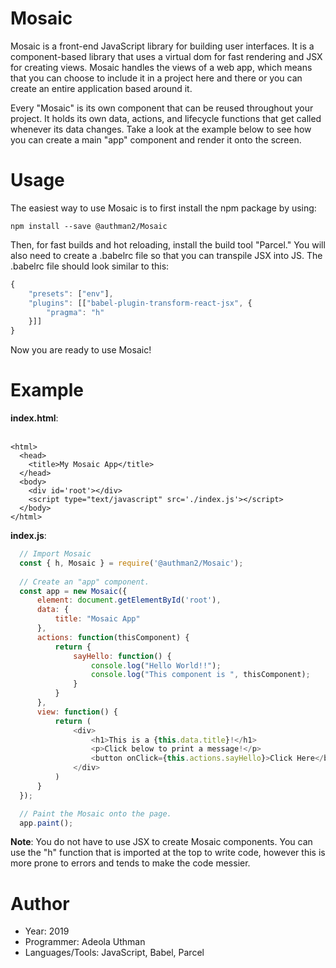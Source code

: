 # Mosaic
Mosaic is a front-end JavaScript library for building user interfaces. It is a component-based library that uses a virtual dom for fast rendering and JSX for creating views. Mosaic handles the views of a web app, which means that you can choose to include it in a project here and there or you can create an entire application based around it.

Every "Mosaic" is its own component that can be reused throughout your project. It holds its own data, actions, and lifecycle functions that get called whenever its data changes. Take a look at the example below to see how you can create a main "app" component and render it onto the screen.

# Usage
The easiest way to use Mosaic is to first install the npm package by using:
```shell
npm install --save @authman2/Mosaic
```
Then, for fast builds and hot reloading, install the build tool "Parcel." You will also need to create a .babelrc file so that you can transpile JSX into JS. The .babelrc file should look similar to this:
```js
{
    "presets": ["env"],
    "plugins": [["babel-plugin-transform-react-jsx", {
        "pragma": "h"
    }]]
}
```
Now you are ready to use Mosaic!

# Example
**index.html**:
<br></br>
```
<html>
  <head>
    <title>My Mosaic App</title>
  </head>
  <body>
    <div id='root'></div>
    <script type="text/javascript" src='./index.js'></script>
  </body>
</html>
```
**index.js**:
```js
  // Import Mosaic
  const { h, Mosaic } = require('@authman2/Mosaic');
    
  // Create an "app" component.
  const app = new Mosaic({
      element: document.getElementById('root'),
      data: {
          title: "Mosaic App"
      },
      actions: function(thisComponent) {
          return {
              sayHello: function() {
                  console.log("Hello World!!");
                  console.log("This component is ", thisComponent);
              }
          }
      },
      view: function() {
          return (
              <div>
                  <h1>This is a {this.data.title}!</h1>
                  <p>Click below to print a message!</p>
                  <button onClick={this.actions.sayHello}>Click Here</button>
              </div>
          )
      }
  });

  // Paint the Mosaic onto the page.
  app.paint();
```
**Note**: You do not have to use JSX to create Mosaic components. You can use the "h" function that is imported at the top to write code, however this is more prone to errors and tends to make the code messier.


# Author
- Year: 2019
- Programmer: Adeola Uthman
- Languages/Tools: JavaScript, Babel, Parcel